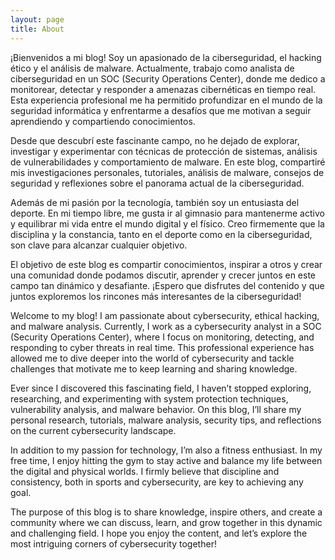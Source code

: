 ```yaml
---
layout: page
title: About
---
```


¡Bienvenidos a mi blog! Soy un apasionado de la ciberseguridad, el hacking ético y el análisis de malware. Actualmente, trabajo como analista de ciberseguridad en un SOC (Security Operations Center), donde me dedico a monitorear, detectar y responder a amenazas cibernéticas en tiempo real. Esta experiencia profesional me ha permitido profundizar en el mundo de la seguridad informática y enfrentarme a desafíos que me motivan a seguir aprendiendo y compartiendo conocimientos.

Desde que descubrí este fascinante campo, no he dejado de explorar, investigar y experimentar con técnicas de protección de sistemas, análisis de vulnerabilidades y comportamiento de malware. En este blog, compartiré mis investigaciones personales, tutoriales, análisis de malware, consejos de seguridad y reflexiones sobre el panorama actual de la ciberseguridad.

Además de mi pasión por la tecnología, también soy un entusiasta del deporte. En mi tiempo libre, me gusta ir al gimnasio para mantenerme activo y equilibrar mi vida entre el mundo digital y el físico. Creo firmemente que la disciplina y la constancia, tanto en el deporte como en la ciberseguridad, son clave para alcanzar cualquier objetivo.

El objetivo de este blog es compartir conocimientos, inspirar a otros y crear una comunidad donde podamos discutir, aprender y crecer juntos en este campo tan dinámico y desafiante. ¡Espero que disfrutes del contenido y que juntos exploremos los rincones más interesantes de la ciberseguridad!



Welcome to my blog! I am passionate about cybersecurity, ethical hacking, and malware analysis. Currently, I work as a cybersecurity analyst in a SOC (Security Operations Center), where I focus on monitoring, detecting, and responding to cyber threats in real time. This professional experience has allowed me to dive deeper into the world of cybersecurity and tackle challenges that motivate me to keep learning and sharing knowledge.

Ever since I discovered this fascinating field, I haven’t stopped exploring, researching, and experimenting with system protection techniques, vulnerability analysis, and malware behavior. On this blog, I’ll share my personal research, tutorials, malware analysis, security tips, and reflections on the current cybersecurity landscape.

In addition to my passion for technology, I’m also a fitness enthusiast. In my free time, I enjoy hitting the gym to stay active and balance my life between the digital and physical worlds. I firmly believe that discipline and consistency, both in sports and cybersecurity, are key to achieving any goal.

The purpose of this blog is to share knowledge, inspire others, and create a community where we can discuss, learn, and grow together in this dynamic and challenging field. I hope you enjoy the content, and let’s explore the most intriguing corners of cybersecurity together!

